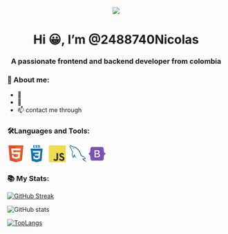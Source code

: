 <div id="header" align="center">
    <img
        src="https://fondosmil.com/fondo/8778.jpg" />
    <h1 align="center">Hi 😀, I’m @2488740Nicolas</h1>
    <h3 align="center">A passionate frontend and backend developer from colombia</h3>
</div>

### 👀 About me:
- 🌱 
- 💞️ 
- 📫 contact me through 

<div align="left">
    <h3>🛠️Languages and Tools:</h3>
    <img src="https://github.com/devicons/devicon/blob/master/icons/html5/html5-original.svg" title="HTML5" alt="HTML"
        width="40" height="40" />&nbsp;
    <img src="https://github.com/devicons/devicon/blob/master/icons/css3/css3-plain-wordmark.svg" title="CSS3" alt="CSS"
        width="40" height="40" />&nbsp;
    <img src="https://github.com/devicons/devicon/blob/master/icons/javascript/javascript-original.svg"
        title="JavaScript" alt="JavaScript" width="40" height="40" />&nbsp;
    <img src="https://github.com/devicons/devicon/blob/master/icons/mysql/mysql-plain.svg" title="Git" **alt="Git"
        width="40" height="40" />
    <img src="https://github.com/devicons/devicon/blob/master/icons/bootstrap/bootstrap-plain.svg" title="Bootstrap"
        alt="Bootstrap" width="40" height="40" />&nbsp;
</div>


### 📚 My Stats:
[![GitHub Streak](https://streak-stats.demolab.com?user=2488740Nicolas&theme=black-ice&hide_border=true&locale=es)](https://git.io/streak-stats)

![GitHub stats](https://github-readme-stats.vercel.app/api?username=2488740Nicolas&show_icons=true&theme=radical)

[![TopLangs](https://github-readme-stats.vercel.app/api/top-langs/?username=2488740Nicolas&theme=tokyonight)](https://github.com/anuraghazra/github-readme-stats)
